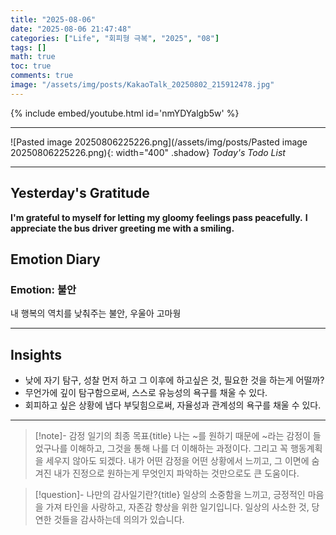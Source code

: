 ```yaml
---
title: "2025-08-06"
date: "2025-08-06 21:47:48"
categories: ["Life", "회피형 극복", "2025", "08"]
tags: []
math: true
toc: true
comments: true
image: "/assets/img/posts/KakaoTalk_20250802_215912478.jpg"
---
```


{% include embed/youtube.html id='nmYDYalgb5w' %}



---

![Pasted image 20250806225226.png](/assets/img/posts/Pasted image 20250806225226.png){: width="400" .shadow}
_Today's Todo List_

---
## Yesterday's Gratitude

**I'm grateful to myself for letting my gloomy feelings pass peacefully.**
**I appreciate the bus driver greeting me with a smiling.**

## Emotion Diary
### Emotion: 불안

내 행복의 역치를 낮춰주는 불안, 우울아 고마웡

---
## Insights

- 낮에 자기 탐구, 성찰 먼저 하고 그 이후에 하고싶은 것, 필요한 것을 하는게 어떨까?
- 무언가에 깊이 탐구함으로써, 스스로 유능성의 욕구를 채울 수 있다.
- 회피하고 싶은 상황에 냅다 부딪힘으로써, 자율성과 관계성의 욕구를 채울 수 있다.

---

> [!note]- 감정 일기의 최종 목표{title}
> 나는 ~를 원하기 때문에 ~라는 감정이 들었구나를 이해하고, 그것을 통해 나를 더 이해하는 과정이다.
> 그리고 꼭 행동계획을 세우지 않아도 되겠다. 내가 어떤 감정을 어떤 상황에서 느끼고, 그 이면에 숨겨진 내가 진정으로 원하는게 무엇인지 파악하는 것만으로도 큰 도움이다. 

> [!question]- 나만의 감사일기란?{title}
> 일상의 소중함을 느끼고, 긍정적인 마음을 가져 타인을 사랑하고, 자존감 향상을 위한 일기입니다. 일상의 사소한 것, 당연한 것들을 감사하는데 의의가 있습니다.